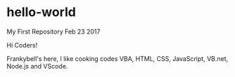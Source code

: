 # hello-world
My First Repository Feb 23 2017

Hi Coders!

Frankybell's here, I like cooking codes VBA, HTML, CSS, JavaScript, VB.net, Node.js and VScode.
